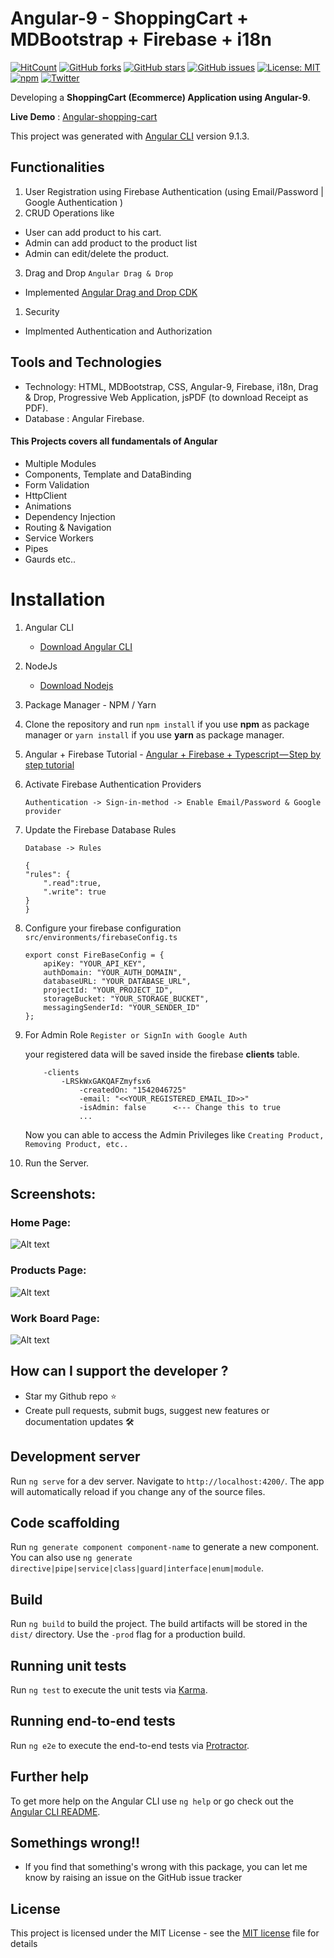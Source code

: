 # Angular-9 - ShoppingCart + MDBootstrap + Firebase + i18n

[![HitCount](http://hits.dwyl.io/ikismail/Angular-ShoppingCart.svg)](http://hits.dwyl.io/ikismail/Angular-ShoppingCart)
[![GitHub forks](https://img.shields.io/github/forks/ikismail/Angular-ShoppingCart.svg)](https://github.com/ikismail/Angular-ShoppingCart/network) [![GitHub stars](https://img.shields.io/github/stars/ikismail/Angular-ShoppingCart.svg)](https://github.com/ikismail/Angular-ShoppingCart/stargazers)
[![GitHub issues](https://img.shields.io/github/issues/ikismail/Angular-ShoppingCart.svg)](https://github.com/ikismail/Angular-ShoppingCart/issues)
[![License: MIT](https://img.shields.io/badge/License-MIT-green.svg)](https://github.com/ikismail/Angular-ShoppingCart/blob/master/LICENSE)
[![npm](https://img.shields.io/badge/demo-online-brightgreen.svg)](https://angular-shoppingcart.firebaseapp.com/)
[![Twitter](https://img.shields.io/twitter/url/https/github.com/ikismail/Angular-ShoppingCart.svg?style=social)](https://twitter.com/intent/tweet?text=Wow:&url=https%3A%2F%2Fgithub.com%2Fikismail%2FAngular-ShoppingCart)

<!-- [![Github Dependencies](https://david-dm.org/ikismail/Angular-ShoppingCart.svg)](https://david-dm.org/ikismail/Angular-ShoppingCart.svg) -->
<!-- [![Build Status](https://travis-ci.org/ikismail/Angular-ShoppingCart.svg?branch=master)](https://travis-ci.org/ikismail/Angular-ShoppingCart) -->

Developing a **ShoppingCart (Ecommerce) Application using Angular-9**.

**Live Demo** : [Angular-shopping-cart](https://angular-shoppingcart.firebaseapp.com/)

This project was generated with [Angular CLI](https://github.com/angular/angular-cli) version 9.1.3.

## Functionalities

1.  User Registration using Firebase Authentication (using Email/Password | Google Authentication )
2.  CRUD Operations like

- User can add product to his cart.
- Admin can add product to the product list
- Admin can edit/delete the product.

3. Drag and Drop `Angular Drag & Drop`

- Implemented [Angular Drag and Drop CDK](https://material.angular.io/cdk/drag-drop/overview)

1.  Security

- Implmented Authentication and Authorization

## Tools and Technologies

- Technology: HTML, MDBootstrap, CSS, Angular-9, Firebase, i18n, Drag & Drop, Progressive Web Application, jsPDF (to download Receipt as PDF).
- Database : Angular Firebase.

#### This Projects covers all fundamentals of Angular

- Multiple Modules
- Components, Template and DataBinding
- Form Validation
- HttpClient
- Animations
- Dependency Injection
- Routing & Navigation
- Service Workers
- Pipes
- Gaurds etc..

# Installation

1.  Angular CLI
    - [Download Angular CLI](https://cli.angular.io/)
2.  NodeJs
    - [Download Nodejs](https://nodejs.org/en/download/)
3.  Package Manager - NPM / Yarn
4.  Clone the repository and run `npm install` if you use **npm** as package manager or `yarn install` if you use **yarn** as package manager.
5.  Angular + Firebase Tutorial - [Angular + Firebase + Typescript — Step by step tutorial](https://medium.com/factory-mind/angular-firebase-typescript-step-by-step-tutorial-2ef887fc7d71)
6.  Activate Firebase Authentication Providers

    `Authentication -> Sign-in-method -> Enable Email/Password & Google provider`

7.  Update the Firebase Database Rules

    `Database -> Rules`

    ```
    {
    "rules": {
        ".read":true,
        ".write": true
    }
    }
    ```

8.  Configure your firebase configuration `src/environments/firebaseConfig.ts`

    ```
    export const FireBaseConfig = {
        apiKey: "YOUR_API_KEY",
        authDomain: "YOUR_AUTH_DOMAIN",
        databaseURL: "YOUR_DATABASE_URL",
        projectId: "YOUR_PROJECT_ID",
        storageBucket: "YOUR_STORAGE_BUCKET",
        messagingSenderId: "YOUR_SENDER_ID"
    };
    ```

9.  For Admin Role `Register or SignIn with Google Auth`

    your registered data will be saved inside the firebase **clients** table.

    ```
        -clients
            -LRSkWxGAKQAFZmyfsx6
                -createdOn: "1542046725"
                -email: "<<YOUR_REGISTERED_EMAIL_ID>>"
                -isAdmin: false      <--- Change this to true
                ...
    ```

    Now you can able to access the Admin Privileges like `Creating Product, Removing Product, etc..`

10. Run the Server.

## Screenshots:

### Home Page:

![Alt text](https://github.com/ikismail/Angular-ShoppingCart/blob/master/screenshots/home.PNG "Home Page")

### Products Page:

![Alt text](https://github.com/ikismail/Angular-ShoppingCart/blob/master/screenshots/products.PNG "Home Page")

### Work Board Page:

![Alt text](https://github.com/ikismail/Angular-ShoppingCart/blob/master/screenshots/drag&drop.PNG "Home Page")

## How can I support the developer ?

- Star my Github repo ⭐
- Create pull requests, submit bugs, suggest new features or documentation updates 🛠

## Development server

Run `ng serve` for a dev server. Navigate to `http://localhost:4200/`. The app will automatically reload if you change any of the source files.

## Code scaffolding

Run `ng generate component component-name` to generate a new component. You can also use `ng generate directive|pipe|service|class|guard|interface|enum|module`.

## Build

Run `ng build` to build the project. The build artifacts will be stored in the `dist/` directory. Use the `-prod` flag for a production build.

## Running unit tests

Run `ng test` to execute the unit tests via [Karma](https://karma-runner.github.io).

## Running end-to-end tests

Run `ng e2e` to execute the end-to-end tests via [Protractor](http://www.protractortest.org/).

## Further help

To get more help on the Angular CLI use `ng help` or go check out the [Angular CLI README](https://github.com/angular/angular-cli/blob/master/README.md).

## Somethings wrong!!

- If you find that something's wrong with this package, you can let me know by raising an issue on the GitHub issue tracker

## License

This project is licensed under the MIT License - see the [MIT license](https://github.com/ikismail/Angular-ShoppingCart/blob/master/LICENSE) file for details

